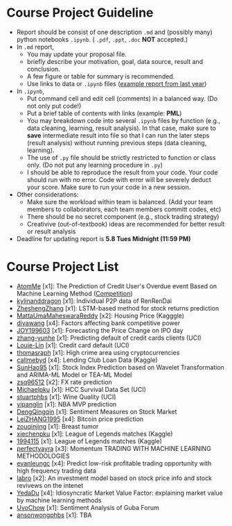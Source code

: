 # Course Project Guideline
* Report should be consist of one description `.md` and (possibly many) python notebooks `.ipynb`.  ( `.pdf`, `.ppt`, `.doc` __NOT__ accepted.)
* In `.md` report, 
  * You may update your proposal file.
  * briefly describe your motivation, goal, data source, result and conclusion.
  * A few figure or table for summary is recommended.
  * Use links to data or `.ipynb` files ([example report from last  year](https://github.com/JiayuCai/2016.M3.TQF-ML.cross-currecy-basis))
* In `.ipynb`, 
  * Put command cell and edit cell (comments) in a balanced way. (Do not only put code!)
  * Put a brief table of contents with links (example: __PML__)
  * You may breakdown code into several `.ipynb` files by function (e.g., data cleaning, learning, result analysis). In that case, make sure to __save__ intermediate result into file so that I can run the later steps (result analysis) without running previous steps (data cleaning, learning).
  * The use of `.py` file should be strictly restricted to function or class only. (Do not put any learning procedure in `.py`)
  * I should be able to reproduce the result from your code. Your code should run with no error. Code with error will be severely deduct your score. Make sure to run your code in a new session.
* Other considerations:
  * Make sure the workload within team is balanced. (Add your team members to collaborators, each team members committ codes, etc)
  * There should be no secret component (e.g., stock trading strategy)
  * Creativive (out-of-textbook) ideas are recommended for better result or result analysis
* Deadline for updating report is __5.8 Tues Midnight (11:59 PM)__


# Course Project List

* [AtomMe](https://github.com/AtomMe/PHBS_TQFML/tree/master/Project/Credit) [x1]: The Prediction of Credit User's Overdue event Based on Machine Learning Method ([Competition](https://open.chinaums.com/#/intro))
* [kylinanddragon](https://github.com/kylinanddragon/GITHUB_1701213097-PHBS_TQFML-Project) [x1]: Individual P2P data of RenRenDai
* [ZheshengZhang](https://github.com/ZheshengZhang/ZheshengZhang-PHBS_TQFML-Project) [x1]: LSTM-based method for stock returns prediction
* [MattaUmaMaheswaraReddy](http://www.github.com/MattaUmaMaheswaraReddy/PHBS_ML_Project) [x2]: Housing Price (Kagggle)
* [diyawang](https://github.com/diyawang/PHBS_TQFML) [x4]: Factors affecting bank competitive power
* [JOY199603](https://github.com/JOY199603/2017.M3.TQF-Forcasting-price-change-on-IPO-day) [x1]: Forecasting the Price Change on IPO day
* [zhang-yunhe](https://github.com/zhang-yunhe/PHBS_TQFML-Project) [x1]: Predicting default of credit cards clients (UCI)
* [Louie-Lin](https://github.com/Louie-Lin/PHBS_TQFML/tree/master/Project) [x1]: Credit card default (UCI)
* [thomasraph](https://github.com/thomasraph/PHBS_TQFML/) [x1]: High crime area using cryptocurrencies
* [callmebyd](https://github.com/callmebyd/PHBS_TQFML/tree/master/Project) [x4]: Lending Club Loan Data (Kaggle)
* [SunHao95](https://github.com/SunHao95/PHBS_TQFML-Stock-Index-Prediction-based-on-Wavelet-Transformation-and-ARIMA-ML-Model-or-TEA-ML-Model) [x1]: Stock Index Prediction based on Wavelet Transformation and ARIMA-ML Model or TEA-ML Model
* [zsq96512](https://github.com/zsq96512/zsq96512-PHBS_TQFML-Project) [x2]: FX rate prediction
* [Michaelpku](https://github.com/Michaelpku/PHBS_TQFML) [x1]: HCC Survival Data Set (UCI)
* [stuartphbs](https://github.com/stuartphbs/PHBS_TQFML-/tree/master/Project) [x1]: Wine Quality (UCI)
* [yipanglin](https://github.com/yipanglin/PHBS_TQFML/tree/master/Project) [x1]: NBA MVP prediction
* [DengQingqin](https://github.com/DengQingqin/PHBS_TQFML-Sentiment-Measures-on-Stock-Market) [x1]: Sentiment Measures on Stock Market
* [LeiZHANG1995](https://github.com/LeiZHANG1995/PHBS_TQFML/tree/master/Project) [x4]: Bitcoin price prediction
* [zouqinjing](https://github.com/zouqinjing/PHBS_TQFML/tree/master/Project) [x1]: Breast tumor
* [xiechenpku](https://github.com/xiechenpku/PHBS_TQFML/tree/master/Project) [x1]: League of Legends matches (Kaggle)
* [1994115](https://github.com/zzg1994115/PHBS_TQFML/tree/master/Project) [x1]: League of Legends matches (Kaggle)
* [perfectyayra](https://github.com/perfectyayra/PHBS_TQFML) [x3]: Momentum TRADING WITH MACHINE LEARNING METHODOLOGIES
* [evanleungc](https://github.com/evanleungc/PHBS_TQFML/blob/master/Project) [x4]: Predict low-risk profitable trading opportunity with high frequency trading data
* [labro](https://github.com/labro/PHBS_TQFML/tree/master/Project) [x2]: An investment model based on stock price info and stock revivews on the intenet
* [YedaDu](https://github.com/YedaDu/PHBS_TQFML_Project) [x4]: Idiosyncratic Market Value Factor: explaining market value by machine learning methods
* [UvoChow](https://github.com/UvoChow/PHBS_TQFML/tree/master/Project) [x1]: Sentiment Analysis of Guba Forum
* [ansonwongphbs](https://github.com/ansonwongphbs/PHBS_TQFML) [x1]: TBA

